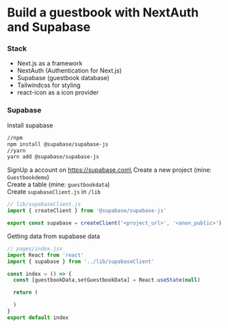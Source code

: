 # Build a guestbook with NextAuth and Supabase

### Stack

-   Next.js as a framework
-   NextAuth (Authentication for Next.js)
-   Supabase (guestbook database)
-   Tailwindcss for styling
-   react-icon as a icon provider

### Supabase

Install supabase

```bash
//npm
npm install @supabase/supabase-js
//yarn
yarn add @supabase/supabase-js
```

SignUp a account on https://supabase.com\
Create a new project (mine: `Guestbookdemo`)\
Create a table (mine: `guestbookdata`)\
Create `supabaseClient.js` in `/lib`

```js
// lib/supabaseClient.js
import { createClient } from '@supabase/supabase-js'

export const supabase = createClient('<project_url>', '<anon_public>')
```

Getting data from supabase data

```js
// pages/index.jsx
import React from 'react'
import { supabase } from '../lib/supabaseClient'

const index = () => {
  const [guestbookData,setGuestbookData] = React.useState(null)

  return (

  )
}
export default index
```
